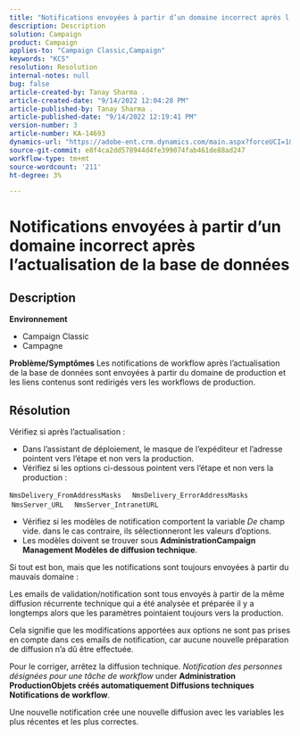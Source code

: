 ```yaml
---
title: "Notifications envoyées à partir d’un domaine incorrect après l’actualisation de la base de données"
description: Description
solution: Campaign
product: Campaign
applies-to: "Campaign Classic,Campaign"
keywords: "KCS"
resolution: Resolution
internal-notes: null
bug: false
article-created-by: Tanay Sharma .
article-created-date: "9/14/2022 12:04:28 PM"
article-published-by: Tanay Sharma .
article-published-date: "9/14/2022 12:19:41 PM"
version-number: 3
article-number: KA-14693
dynamics-url: "https://adobe-ent.crm.dynamics.com/main.aspx?forceUCI=1&pagetype=entityrecord&etn=knowledgearticle&id=a95eeb5e-2534-ed11-9db1-002248086735"
source-git-commit: e8f4ca2dd578944d4fe399074fab461de88ad247
workflow-type: tm+mt
source-wordcount: '211'
ht-degree: 3%

---
```


# Notifications envoyées à partir d’un domaine incorrect après l’actualisation de la base de données

## Description

<b>Environnement</b>
- Campaign Classic
- Campagne



<b>Problème/Symptômes</b>
Les notifications de workflow après l’actualisation de la base de données sont envoyées à partir du domaine de production et les liens contenus sont redirigés vers les workflows de production.


## Résolution


Vérifiez si après l’actualisation :

- Dans l’assistant de déploiement, le masque de l’expéditeur et l’adresse pointent vers l’étape et non vers la production.
- Vérifiez si les options ci-dessous pointent vers l’étape et non vers la production :


`NmsDelivery_FromAddressMasks`
    `NmsDelivery_ErrorAddressMasks`
    `NmsServer_URL`
    `NmsServer_IntranetURL`



- Vérifiez si les modèles de notification comportent la variable *De* champ vide. dans le cas contraire, ils sélectionneront les valeurs d’options.
- Les modèles doivent se trouver sous <b>Administration</b><b>Campaign Management </b> <b>Modèles de diffusion technique</b>.




Si tout est bon, mais que les notifications sont toujours envoyées à partir du mauvais domaine :

Les emails de validation/notification sont tous envoyés à partir de la même diffusion récurrente technique qui a été analysée et préparée il y a longtemps alors que les paramètres pointaient toujours vers la production.

Cela signifie que les modifications apportées aux options ne sont pas prises en compte dans ces emails de notification, car aucune nouvelle préparation de diffusion n’a dû être effectuée.

Pour le corriger, arrêtez la diffusion technique. *Notification des personnes désignées pour une tâche de workflow* under <b>Administration </b> <b>Production</b><b>Objets créés automatiquement </b> <b>Diffusions techniques </b> <b>Notifications de workflow</b>.

Une nouvelle notification crée une nouvelle diffusion avec les variables les plus récentes et les plus correctes.


